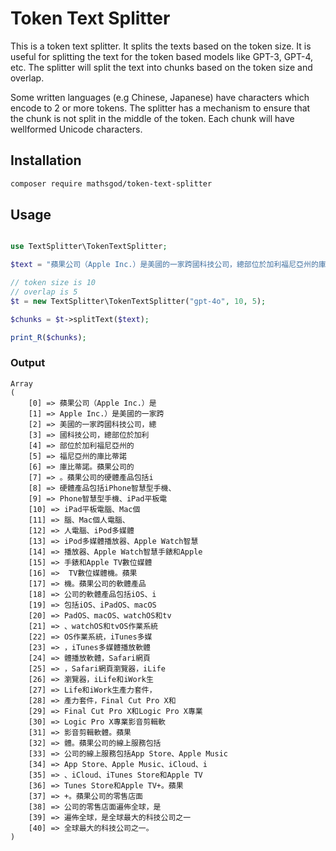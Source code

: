 # Token Text Splitter

This is a token text splitter. It splits the texts based on the token size. It is useful for splitting the text for the token based models like GPT-3, GPT-4, etc. The splitter will split the text into chunks based on the token size and overlap. 

Some written languages (e.g Chinese, Japanese) have characters which encode to 2 or more tokens. The splitter has a mechanism to ensure that the chunk is not split in the middle of the token. Each chunk will have wellformed Unicode characters.


## Installation

```bash
composer require mathsgod/token-text-splitter
``` 


## Usage
    
```php

use TextSplitter\TokenTextSplitter;

$text = "蘋果公司（Apple Inc.）是美國的一家跨國科技公司，總部位於加利福尼亞州的庫比蒂諾。蘋果公司的硬體產品包括iPhone智慧型手機、iPad平板電腦、Mac個人電腦、iPod多媒體播放器、Apple Watch智慧手錶和Apple TV數位媒體機。蘋果公司的軟體產品包括iOS、iPadOS、macOS、watchOS和tvOS作業系統，iTunes多媒體播放軟體，Safari網頁瀏覽器，iLife和iWork生產力套件，Final Cut Pro X和Logic Pro X專業影音剪輯軟體。蘋果公司的線上服務包括App Store、Apple Music、iCloud、iTunes Store和Apple TV+。蘋果公司的零售店面遍佈全球，是全球最大的科技公司之一。";

// token size is 10
// overlap is 5
$t = new TextSplitter\TokenTextSplitter("gpt-4o", 10, 5);

$chunks = $t->splitText($text);

print_R($chunks);


```

### Output

```
Array
(
    [0] => 蘋果公司（Apple Inc.）是
    [1] => Apple Inc.）是美國的一家跨
    [2] => 美國的一家跨國科技公司，總
    [3] => 國科技公司，總部位於加利
    [4] => 部位於加利福尼亞州的
    [5] => 福尼亞州的庫比蒂諾
    [6] => 庫比蒂諾。蘋果公司的
    [7] => 。蘋果公司的硬體產品包括i
    [8] => 硬體產品包括iPhone智慧型手機、
    [9] => Phone智慧型手機、iPad平板電
    [10] => iPad平板電腦、Mac個
    [11] => 腦、Mac個人電腦、
    [12] => 人電腦、iPod多媒體
    [13] => iPod多媒體播放器、Apple Watch智慧
    [14] => 播放器、Apple Watch智慧手錶和Apple
    [15] => 手錶和Apple TV數位媒體
    [16] =>  TV數位媒體機。蘋果
    [17] => 機。蘋果公司的軟體產品
    [18] => 公司的軟體產品包括iOS、i
    [19] => 包括iOS、iPadOS、macOS
    [20] => PadOS、macOS、watchOS和tv
    [21] => 、watchOS和tvOS作業系統
    [22] => OS作業系統，iTunes多媒
    [23] => ，iTunes多媒體播放軟體
    [24] => 體播放軟體，Safari網頁
    [25] => ，Safari網頁瀏覽器，iLife
    [26] => 瀏覽器，iLife和iWork生
    [27] => Life和iWork生產力套件，
    [28] => 產力套件，Final Cut Pro X和
    [29] => Final Cut Pro X和Logic Pro X專業
    [30] => Logic Pro X專業影音剪輯軟
    [31] => 影音剪輯軟體。蘋果
    [32] => 體。蘋果公司的線上服務包括
    [33] => 公司的線上服務包括App Store、Apple Music
    [34] => App Store、Apple Music、iCloud、i
    [35] => 、iCloud、iTunes Store和Apple TV
    [36] => Tunes Store和Apple TV+。蘋果
    [37] => +。蘋果公司的零售店面
    [38] => 公司的零售店面遍佈全球，是
    [39] => 遍佈全球，是全球最大的科技公司之一
    [40] => 全球最大的科技公司之一。
)
```
